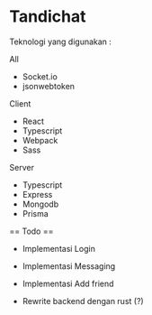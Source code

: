 # Tandichat

Teknologi yang digunakan :

All

- Socket.io
- jsonwebtoken

Client

- React
- Typescript
- Webpack
- Sass

Server

- Typescript
- Express
- Mongodb
- Prisma

== Todo ==

- Implementasi Login
- Implementasi Messaging
- Implementasi Add friend

- Rewrite backend dengan rust (?)
